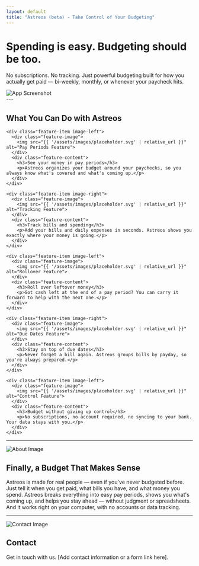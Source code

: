 ```yaml
---
layout: default
title: "Astreos (beta) - Take Control of Your Budgeting"
---
```


<div class="hero">
  <h1>Spending is easy. Budgeting should be too.</h1>
  <p>No subscriptions. No tracking. Just powerful budgeting built for how you actually get paid — bi-weekly, monthly, or whenever your paycheck hits.</p>
  <img src="{{ '/assets/images/app.png' | relative_url }}" alt="App Screenshot" class="hero-image">
</div>

<div class="main-content-container">
  ---

  <section id="features" class="content-section">
    <h2>What You Can Do with Astreos</h2>

    <div class="feature-item image-left">
      <div class="feature-image">
        <img src="{{ '/assets/images/placeholder.svg' | relative_url }}" alt="Pay Periods Feature">
      </div>
      <div class="feature-content">
        <h3>See your money in pay periods</h3>
        <p>Astreos organizes your budget around your paychecks, so you always know what's covered and what's coming up.</p>
      </div>
    </div>

    <div class="feature-item image-right">
      <div class="feature-image">
        <img src="{{ '/assets/images/placeholder.svg' | relative_url }}" alt="Tracking Feature">
      </div>
      <div class="feature-content">
        <h3>Track bills and spending</h3>
        <p>Add your bills and daily expenses in seconds. Astreos shows you exactly where your money is going.</p>
      </div>
    </div>

    <div class="feature-item image-left">
      <div class="feature-image">
        <img src="{{ '/assets/images/placeholder.svg' | relative_url }}" alt="Rollover Feature">
      </div>
      <div class="feature-content">
        <h3>Roll over leftover money</h3>
        <p>Got cash left at the end of a pay period? You can carry it forward to help with the next one.</p>
      </div>
    </div>

    <div class="feature-item image-right">
      <div class="feature-image">
        <img src="{{ '/assets/images/placeholder.svg' | relative_url }}" alt="Due Dates Feature">
      </div>
      <div class="feature-content">
        <h3>Stay on top of due dates</h3>
        <p>Never forget a bill again. Astreos groups bills by payday, so you're always prepared.</p>
      </div>
    </div>

    <div class="feature-item image-left">
      <div class="feature-image">
        <img src="{{ '/assets/images/placeholder.svg' | relative_url }}" alt="Control Feature">
      </div>
      <div class="feature-content">
        <h3>Budget without giving up control</h3>
        <p>No subscriptions, no account required, no syncing to your bank. Your data stays with you.</p>
      </div>
    </div>

  </section>

  ---

  <section id="about" class="section-container">
    <div class="section-image">
      <img src="{{ '/assets/images/placeholder.svg' | relative_url }}" alt="About Image">
    </div>
    <div class="section-content">
      <h2>Finally, a Budget That Makes Sense</h2>
      <p>Astreos is made for real people — even if you've never budgeted before. Just tell it when you get paid, what bills you have, and what money you spend. Astreos breaks everything into easy pay periods, shows you what's coming up, and helps you stay ahead — without judgment or spreadsheets. And it works right on your computer, with no accounts or data tracking.</p>
    </div>
  </section>

  ---

  <section id="contact" class="section-container">
    <div class="section-image">
      <img src="{{ '/assets/images/placeholder.svg' | relative_url }}" alt="Contact Image">
    </div>
    <div class="section-content">
      <h2>Contact</h2>
      <p>Get in touch with us. [Add contact information or a form link here].</p>
    </div>
  </section>
</div>
